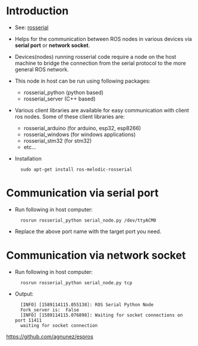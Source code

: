 # Introduction

* See: [rosserial](http://wiki.ros.org/rosserial)
* Helps for the communication between ROS nodes in various devices via **serial port** or **network socket**.
* Devices(nodes) running rosserial code require a node on the host machine to bridge the connection from the serial protocol to the more general ROS network.
* This node in host can be run using following packages:
  * rosserial_python (python based)
  * rosserial_server (C++ based)
* Various client libraries are available for easy communication with client ros nodes. Some of these client libraries are:
  * rosserial_arduino (for arduino, esp32, esp8266)
  * rosserial_windows (for windows applications)
  * rosserial_stm32 (for stm32)
  * etc...
* Installation

        sudo apt-get install ros-melodic-rosserial

# Communication via serial port

* Run following in host computer:

        rosrun rosserial_python serial_node.py /dev/ttyACM0

* Replace the above port name with the target port you need.

# Communication via network socket

* Run following in host computer:

        rosrun rosserial_python serial_node.py tcp

* Output:

        [INFO] [1589114115.055138]: ROS Serial Python Node
        Fork_server is:  False
        [INFO] [1589114115.076898]: Waiting for socket connections on port 11411
        waiting for socket connection

https://github.com/agnunez/espros

